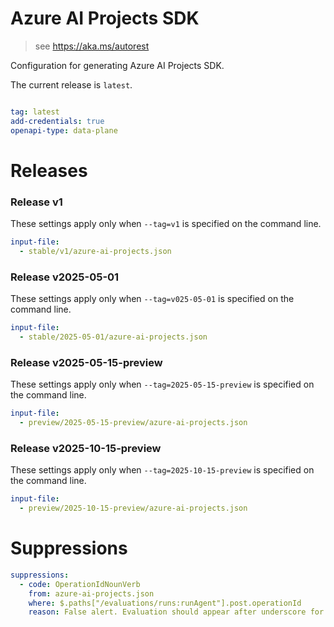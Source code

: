 # Azure AI Projects SDK

> see https://aka.ms/autorest

Configuration for generating Azure AI Projects SDK.

The current release is `latest`.

``` yaml

tag: latest
add-credentials: true
openapi-type: data-plane
```

# Releases

### Release v1
These settings apply only when `--tag=v1` is specified on the command line.
``` yaml $(tag) == 'latest'
input-file:
  - stable/v1/azure-ai-projects.json
```

### Release v2025-05-01
These settings apply only when `--tag=v025-05-01` is specified on the command line.
``` yaml $(tag) == '2025-05-01'
input-file:
  - stable/2025-05-01/azure-ai-projects.json
```

### Release v2025-05-15-preview
These settings apply only when `--tag=2025-05-15-preview` is specified on the command line.
``` yaml $(tag) == '2025-05-15-preview'
input-file:
  - preview/2025-05-15-preview/azure-ai-projects.json
```

### Release v2025-10-15-preview
These settings apply only when `--tag=2025-10-15-preview` is specified on the command line.
``` yaml $(tag) == '2025-10-15-preview'
input-file:
  - preview/2025-10-15-preview/azure-ai-projects.json
```

# Suppressions
``` yaml
suppressions:
  - code: OperationIdNounVerb
    from: azure-ai-projects.json
    where: $.paths["/evaluations/runs:runAgent"].post.operationId
    reason: False alert. Evaluation should appear after underscore for clarity's sake.
```
